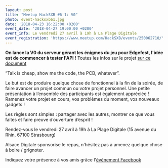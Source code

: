 ```yaml
---
layout: post
title: "Meetup HackSXB #6 1: V0"
photo: event-hacksxb61.jpg
date: '2018-04-23 16:22:00 +0200'
event_date: '2018-04-27 19:00:00 +0200'
event_info: Le vendredi 27 avril à 19h à La Plage Digitale
event_registration: 'https://www.meetup.com/HackSXB/events/250062710/'
---
```

**On lance la V0 du serveur gérant les énigmes du jeu pour Edgefest, l'idée est de commencer à tester l'API !** Toutes les infos sur le projet [sur ce document](https://docs.google.com/document/d/17gB_KOfVwrJ4ZcE21_CJ8xJrbcHFkwg00LygaWTT30A)

“Talk is cheap, show me the code, the PCB, whatever”.

Le but est de produire quelque chose de fonctionnel à la fin de la soirée, de faire avancer un projet commun ou votre projet personnel. Une petite présentation à l’ensemble des participants est également appréciée ! Ramenez votre projet en cours, vos problèmes du moment, vos nouveaux gadgets !

Les règles sont simples : partager avec les autres, montrer ce que vous faites et faire preuve d’ouverture d’esprit !

Rendez-vous le vendredi 27 avril à 19h à La Plage Digitale (15 avenue du Rhin, 67100 Strasbourg)

Alsace Digitale sponsorise le repas, n'hésitez pas à amenez quelque chose à boire / grignoter. 

Indiquez votre présence à vos amis grâce l'[événement Facebook](https://www.facebook.com/events/2063973130594438/)
